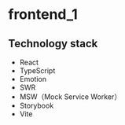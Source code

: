 # frontend_1

## Technology stack

- React
- TypeScript
- Emotion
- SWR
- MSW（Mock Service Worker）
- Storybook
- Vite
